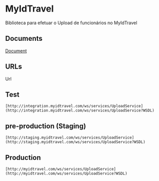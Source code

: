 # MyIdTravel
Biblioteca para efetuar o Upload de funcionários no MyIdTravel

## Documents
[Document]()
## URLs
Url
## Test
	[http://integration.myidtravel.com/ws/services/UploadService](http://integration.myidtravel.com/ws/services/UploadService?WSDL)  
## pre-production (Staging)
	[http://staging.myidtravel.com/ws/services/UploadService](http://staging.myidtravel.com/ws/services/UploadService?WSDL)  
## Production
	[http://myidtravel.com/ws/services/UploadService](http://myidtravel.com/ws/services/UploadService?WSDL)  
